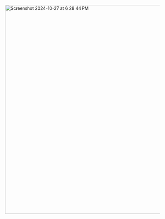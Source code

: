 <img width="680" alt="Screenshot 2024-10-27 at 6 28 44 PM" src="https://github.com/user-attachments/assets/1ff40655-8d59-42c9-986c-c73775c7ef64">

